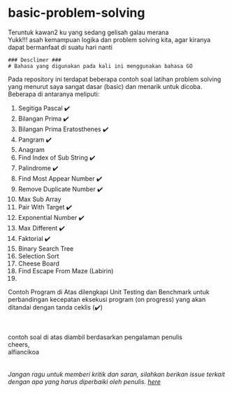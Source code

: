 # basic-problem-solving
Teruntuk kawan2 ku yang sedang gelisah galau merana<br>
Yukk!!! asah kemampuan logika dan problem solving kita, agar kiranya dapat bermanfaat di suatu hari nanti

```
### Desclimer ###
# Bahasa yang digunakan pada kali ini menggunakan bahasa GO
```

Pada repository ini terdapat beberapa contoh soal latihan problem solving yang menurut saya sangat dasar (basic) dan menarik untuk dicoba.<br>
Beberapa di antaranya meliputi:
1. Segitiga Pascal :heavy_check_mark:
2. Bilangan Prima :heavy_check_mark:
3. Bilangan Prima Eratosthenes :heavy_check_mark:
4. Pangram :heavy_check_mark:
5. Anagram 
6. Find Index of Sub String :heavy_check_mark:
7. Palindrome :heavy_check_mark:
8. Find Most Appear Number :heavy_check_mark:
9. Remove Duplicate Number :heavy_check_mark:
10. Max Sub Array
11. Pair With Target :heavy_check_mark:
12. Exponential Number :heavy_check_mark:
13. Max Different :heavy_check_mark:
14. Faktorial :heavy_check_mark:
15. Binary Search Tree
16. Selection Sort
17. Cheese Board
18. Find Escape From Maze (Labirin)
19. 
   
    
 
Contoh Program di Atas dilengkapi Unit Testing dan Benchmark untuk perbandingan kecepatan eksekusi program (on progress) yang akan ditandai dengan tanda ceklis (:heavy_check_mark:)

<br>

contoh soal di atas diambil berdasarkan pengalaman penulis<br>
cheers,<br>
alfiancikoa
<br>
<br>
<br>
<i>Jangan ragu untuk memberi kritik dan saran, silahkan berikan issue terkait dengan apa yang harus diperbaiki oleh penulis. <a href="https://github.com/alfiancikoa/basic-problem-solving/issues">here</a></i>

